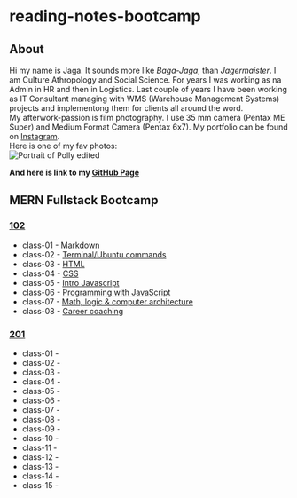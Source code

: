 # reading-notes-bootcamp
## About
Hi my name is Jaga. It sounds more like *Baga-Jaga*, than *Jagermaister*. I am Culture Athropology and Social Science. For years I was working as na Admin in HR and then in Logistics. Last couple of years I have been working as IT Consultant managing with WMS (Warehouse Management Systems) projects and implementong them for clients all around the word.  
My afterwork-passion is film photography. I use 35 mm camera (Pentax ME Super) and Medium Format Camera (Pentax 6x7). My portfolio can be found on [Instagram](https://www.instagram.com/jagagalganek/?hl=en).  
Here is one of my fav photos:  
![Portrait of Polly edited](https://github.com/YagaGauaganek/reading-notes-bootcamp/assets/135458354/16514a68-dbc5-4173-9a78-a5b281adfe89)

 **And here is link to my [**GitHub Page**](https://github.com/YagaGauaganek)**

## MERN Fullstack Bootcamp
### [102](https://github.com/YagaGauaganek/reading-notes-bootcamp/tree/main/102)
- class-01 - [Markdown](https://github.com/YagaGauaganek/reading-notes-bootcamp/blob/main/102/class-01.md)
- class-02 - [Terminal/Ubuntu commands](https://github.com/YagaGauaganek/reading-notes-bootcamp/blob/main/102/Class-02.md)
- class-03 - [HTML](https://github.com/YagaGauaganek/reading-notes-bootcamp/blob/main/102/class-03.md)
- class-04 - [CSS](https://github.com/YagaGauaganek/reading-notes-bootcamp/blob/main/102/class-04.md)
- class-05 - [Intro Javascript](https://github.com/YagaGauaganek/reading-notes-bootcamp/blob/main/102/class-05.md)
- class-06 - [Programming with JavaScript](https://github.com/YagaGauaganek/reading-notes-bootcamp/blob/main/102/class-06.md)
- class-07 - [Math, logic & computer architecture](https://github.com/YagaGauaganek/reading-notes-bootcamp/blob/main/102/class-07.md)
- class-08 - [Career coaching](https://github.com/YagaGauaganek/reading-notes-bootcamp/blob/main/102/class-08.md)
### [201](https://github.com/YagaGauaganek/reading-notes-bootcamp/tree/main/201)
- class-01 - 
- class-02 - 
- class-03 - 
- class-04 - 
- class-05 - 
- class-06 - 
- class-07 - 
- class-08 -
- class-09 - 
- class-10 -
- class-11 - 
- class-12 -
- class-13 - 
- class-14 - 
- class-15 -